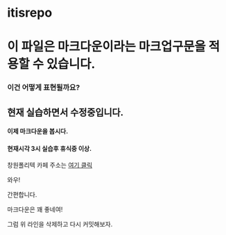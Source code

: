 # itisrepo
# 이 파일은 마크다운이라는 마크업구문을 적용할 수 있습니다.
### 이건 어떻게 표현될까요?
## 현재 실습하면서 수정중입니다.
#### 이제 마크다운을 봅시다.
#### 현재시각 3시 실습후 휴식중 이상.
창원폴리텍 카페 주소는 [여기 클릭](https://cafe.naver.com/kopochangwon "onmouseover 이벤트 발생시 표시하는 문자")

와우!

간편합니다.

마크다운은 꽤 좋네여!

그럼 위 라인을 삭제하고 다시 커밋해보자.